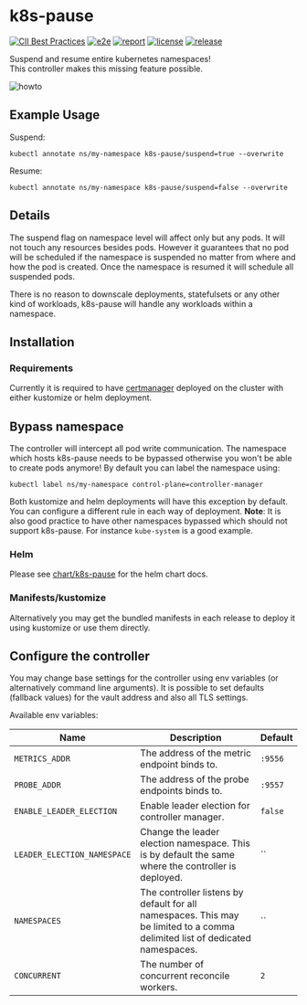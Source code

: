 # k8s-pause

[![CII Best Practices](https://bestpractices.coreinfrastructure.org/projects/4787/badge)](https://bestpractices.coreinfrastructure.org/projects/4787)
[![e2e](https://github.com/DoodleScheduling/k8s-pause/workflows/e2e/badge.svg)](https://github.com/DoodleScheduling/k8s-pause/actions)
[![report](https://goreportcard.com/badge/github.com/DoodleScheduling/k8s-pause)](https://goreportcard.com/report/github.com/DoodleScheduling/k8s-pause)
[![license](https://img.shields.io/github/license/DoodleScheduling/k8s-pause.svg)](https://github.com/DoodleScheduling/k8s-pause/blob/master/LICENSE)
[![release](https://img.shields.io/github/release/DoodleScheduling/k8s-pause/all.svg)](https://github.com/DoodleScheduling/k8s-pause/releases)

Suspend and resume entire kubernetes namespaces! \
This controller makes this missing feature possible.

![howto](./examples/screen.gif)

## Example Usage

Suspend:
```
kubectl annotate ns/my-namespace k8s-pause/suspend=true --overwrite
```

Resume:
```
kubectl annotate ns/my-namespace k8s-pause/suspend=false --overwrite
```

## Details

The suspend flag on namespace level will affect only but any pods. It will not touch any resources besides pods.
However it guarantees that no pod will be scheduled if the namespace is suspended no matter from where and how the pod is created.
Once the namespace is resumed it will schedule all suspended pods.

There is no reason to downscale deployments, statefulsets or any other kind of workloads, k8s-pause will handle any workloads within a namespace.


## Installation

### Requirements
Currently it is required to have [certmanager](https://cert-manager.io/docs/installation/) deployed on the cluster with either kustomize or helm deployment.

## Bypass namespace
The controller will intercept all pod write communication. The namespace which hosts k8s-pause needs to be bypassed otherwise you won't be able to create
pods anymore!
By default you can label the namespace using:
```
kubectl label ns/my-namespace control-plane=controller-manager
```

Both kustomize and helm deployments will have this exception by default. You can configure a different rule in each way of deployment.
**Note**: It is also good practice to have other namespaces bypassed which should not support k8s-pause. For instance `kube-system` is a good example.

### Helm

Please see [chart/k8s-pause](https://github.com/DoodleScheduling/k8s-pause/tree/master/chart/k8s-pause) for the helm chart docs.

### Manifests/kustomize

Alternatively you may get the bundled manifests in each release to deploy it using kustomize or use them directly.

## Configure the controller

You may change base settings for the controller using env variables (or alternatively command line arguments).
It is possible to set defaults (fallback values) for the vault address and also all TLS settings.

Available env variables:

| Name  | Description | Default |
|-------|-------------| --------|
| `METRICS_ADDR` | The address of the metric endpoint binds to. | `:9556` |
| `PROBE_ADDR` | The address of the probe endpoints binds to. | `:9557` |
| `ENABLE_LEADER_ELECTION` | Enable leader election for controller manager. | `false` |
| `LEADER_ELECTION_NAMESPACE` | Change the leader election namespace. This is by default the same where the controller is deployed. | `` |
| `NAMESPACES` | The controller listens by default for all namespaces. This may be limited to a comma delimited list of dedicated namespaces. | `` |
| `CONCURRENT` | The number of concurrent reconcile workers.  | `2` |
